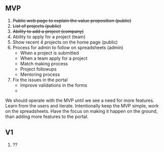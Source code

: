 ## MVP
1. ~~Public web page to explain the value proposition (public)~~
1. ~~List of projects (public)~~
1. ~~Ability to add a project (company)~~
1. Ability to apply for a project (team)
1. Show recent 4 projects on the home page (public)
1. Process for admin to follow on spreadsheets (admin)
   - When a project is submitted
   - When a team apply for a project 
   - Match making process
   - Project followups
   - Mentoring process
1. Fix the issues in the portal
   - Improve validations in the forms
   - 

We should operate with the MVP until we see a need for more features. Learn from the users and iterate. Intentionally keep the MVP simple, work on the spreadsheets. Have the focus on making it happen on the ground, than adding more features to the portal.

## V1
1. ??